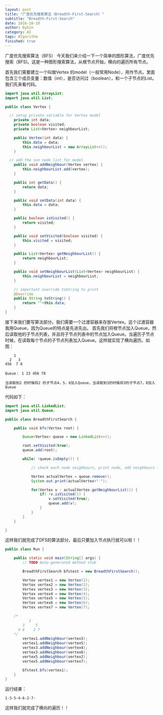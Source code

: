 ```yaml
---
layout: post
title: "广度优先搜索算法（Breadth-First-Search）"
subtitle: "Breadth-First-Search"
date: 2016-10-10
author: Dykin
category: AI
tags: Algorithm
finished: true
---
```

广度优先搜索算法（BFS）
今天我们来介绍一下一个简单的图形算法，广度优先搜索（BFS)。这是一种图形搜索算法，从根节点开始，横向的遍历所有节点。

首先我们需要建立一个叫做Vertex 的model（一般常用Node），用作节点。里面包含三个成员变量：数值（int），是否访问过（boolean），和一个子节点的List。
我们先来看代码。

```java
import java.util.ArrayList;
import java.util.List;

public class Vertex {

  // setup private variable for Vertex model
	private int data;
	private boolean visited;
	private List<Vertex> neighbourList;

	public Vertex(int data) {
		this.data = data;
		this.neighbourList = new ArrayList<>();
	}

  // add the son node list for model
	public void addNeighbour(Vertex vertex) {
		this.neighbourList.add(vertex);
	}

	public int getData() {
		return data;
	}

	public void setData(int data) {
		this.data = data;
	}

	public boolean isVisited() {
		return visited;
	}

	public void setVisited(boolean visited) {
		this.visited = visited;
	}

	public List<Vertex> getNeighbourList() {
		return neighbourList;
	}

	public void setNeighbourList(List<Vertex> neighbourList) {
		this.neighbourList = neighbourList;
	}

	// important override toString to print
	@Override
	public String toString() {
		return ""+this.data;
	}
}
```
接下来我们要写算法部分。我们需要一个过渡容器来存放Vertex。这个过渡容器我用Queue，因为Queue的特点是先进先出。
首先我们将根节点加入Queue，然后读取他的子节点列表，并且将子节点列表中的节点加入Queue。当遍历子节点时候，在读取每个节点的子节点列表加入Queue。这样就实现了横向遍历。如图：

```
    1
  2   3
456  7 8

Queue： 1 23 456 78

当读取到2 的时候将2 的子节点4，5，6加入Queue，当读取到3的时候将3的子节点7，8加入Queue
```

代码如下：

```java
import java.util.LinkedList;
import java.util.Queue;

public class BreadthFirstSearch {

	public void bfs(Vertex root) {

		Queue<Vertex> queue = new LinkedList<>();

		root.setVisited(true);
		queue.add(root);

		while( !queue.isEmpty()) {

			// check each node neighbours, print node, add neighbours list at the end of queue

			Vertex actualVertex = queue.remove();
			System.out.print(actualVertex+"-");

			for(Vertex v : actualVertex.getNeighbourList()) {
				if( !v.isVisited()) {
					v.setVisited(true);
					queue.add(v);
				}
			}
		}
	}

}
```
这样我们就完成了DFS的算法部分，最后只要加入节点执行就可以啦！！

```java
public class Run {

	public static void main(String[] args) {
		// TODO Auto-generated method stub

		BreadthFirstSearch bfstest = new BreadthFirstSearch();

		Vertex vertex1 = new Vertex(1);
		Vertex vertex2 = new Vertex(2);
		Vertex vertex3 = new Vertex(3);
		Vertex vertex4 = new Vertex(4);
		Vertex vertex5 = new Vertex(5);
		Vertex vertex6 = new Vertex(6);
		Vertex vertex7 = new Vertex(7);

    /*
           1
        3     5
      4 6    2 7
    */
		vertex1.addNeighbour(vertex3);
		vertex1.addNeighbour(vertex5);
		vertex3.addNeighbour(vertex4);
		vertex3.addNeighbour(vertex6);
		vertex5.addNeighbour(vertex2);
		vertex5.addNeighbour(vertex7);

		bfstest.bfs(vertex1);
	}
}
```
运行结果：

```
1-3-5-4-6-2-7-
```
这样我们就完成了横向的遍历！！

